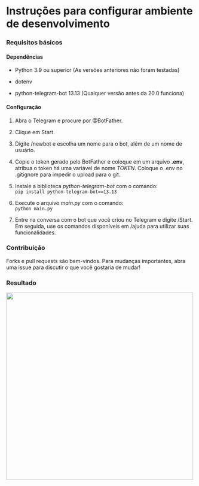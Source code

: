 # Instruções para configurar ambiente de desenvolvimento

### Requisitos básicos

#### Dependências

- Python 3.9 ou superior (As versões anteriores não foram testadas)

- dotenv

- python-telegram-bot 13.13 (Qualquer versão antes da 20.0 funciona)

#### Configuração

1. Abra o Telegram e procure por @BotFather.

2. Clique em Start.

3. Digite /newbot e escolha um nome para o bot, além de um nome de usuário.

4. Copie o token gerado pelo BotFather e coloque em um arquivo **.env**, atribua o token há uma variável de nome *TOKEN*. Coloque o .env no .gitignore para impedir o upload para o git.

5. Instale a biblioteca *python-telegram-bot* com o comando: \
```pip install python-telegram-bot==13.13```

6. Execute o arquivo *main.py* com o comando: \
```python main.py```

7. Entre na conversa com o bot que você criou no Telegram e digite /Start. Em seguida, use os comandos disponíveis em /ajuda para utilizar suas funcionalidades.


### Contribuição

Forks e pull requests são bem-vindos. Para mudanças importantes, abra uma issue para discutir o que você gostaria de mudar!

### Resultado

<img src='imgs/loja.jpg' style='width:500px;'/>